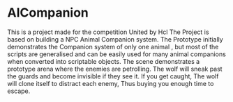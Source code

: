 # AICompanion
This is a project made for the competition United by Hcl
The Project is based on building a NPC Animal Companion system. The Prototype initially demonstrates the Companion system of only one animal , but most of the scripts are generalised and can be easily used for many animal companions when converted into scriptable objects. The scene demonstrates a prototype arena where the enemies are petrolling. The wolf will sneak past the guards and become invisible if they see it. If you get caught, The wolf will clone itself to distract each enemy, Thus buying you enough time to escape.
